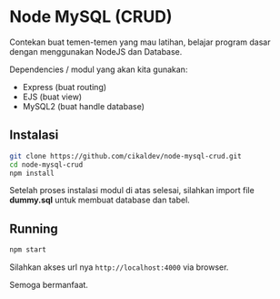 # Node MySQL (CRUD)

Contekan buat temen-temen yang mau latihan, belajar program dasar dengan menggunakan NodeJS dan Database.

Dependencies / modul yang akan kita gunakan:

* Express (buat routing)
* EJS (buat view)
* MySQL2 (buat handle database)

## Instalasi

```bash
git clone https://github.com/cikaldev/node-mysql-crud.git
cd node-mysql-crud
npm install
```

Setelah proses instalasi modul di atas selesai, silahkan import file **dummy.sql** untuk membuat database dan tabel.

## Running

```bash
npm start
```

Silahkan akses url nya `http://localhost:4000` via browser.

Semoga bermanfaat.

